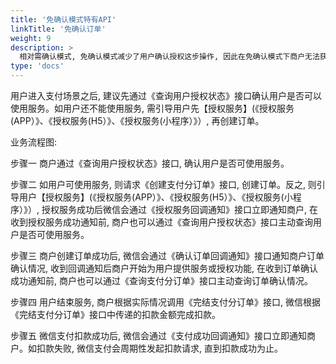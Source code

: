 ```yaml
---
title: '免确认模式特有API'
linkTitle: '免确认订单'
weight: 9
description: >
  相对需确认模式, 免确认模式减少了用户确认授权这步操作, 因此在免确认模式下商户无法获取用户的授权状态, 为了解决商户的困扰, 我们为免确认模式特别提供了查询授权状态和调起授权页面的api接口, 这些接口仅在免确认模式下需要调用, 且必须调用。
type: 'docs'
---
```


用户进入支付场景之后, 建议先通过《查询用户授权状态》接口确认用户是否可以使用服务。如用户还不能使用服务, 需引导用户先【授权服务】(《授权服务(APP）》、《授权服务(H5）》、《授权服务(小程序）》）, 再创建订单。

业务流程图:

步骤一 商户通过《查询用户授权状态》接口, 确认用户是否可使用服务。

步骤二 如用户可使用服务, 则请求《创建支付分订单》接口, 创建订单。反之, 则引导用户【授权服务】(《授权服务(APP）》、《授权服务(H5）》、《授权服务(小程序）》）, 授权服务成功后微信会通过《授权服务回调通知》接口立即通知商户, 在收到授权服务成功通知前, 商户也可以通过《查询用户授权状态》接口主动查询用户是否可使用服务。

步骤三 商户创建订单成功后, 微信会通过《确认订单回调通知》接口通知商户订单确认情况, 收到回调通知后商户开始为用户提供服务或授权功能, 在收到订单确认成功通知前, 商户也可以通过《查询支付分订单》接口主动查询订单确认情况。

步骤四 用户结束服务, 商户根据实际情况调用《完结支付分订单》接口, 微信根据《完结支付分订单》接口中传递的扣款金额完成扣款。

步骤五 微信支付扣款成功后, 微信会通过《支付成功回调通知》接口立即通知商户。如扣款失败, 微信支付会周期性发起扣款请求, 直到扣款成功为止。
